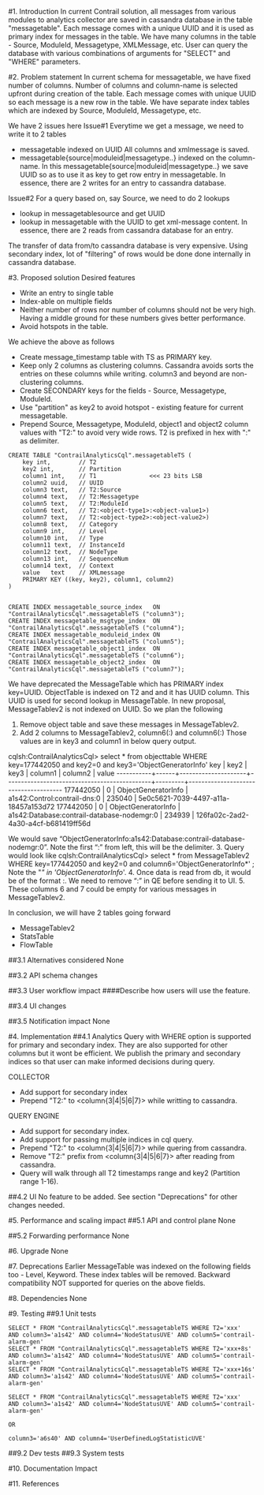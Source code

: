 #1. Introduction
In current Contrail solution, all messages from various modules to analytics collector are saved in cassandra database in the table "messagetable".
Each message comes with a unique UUID and it is used as primary index for messages in the table.
We have many columns in the table - Source, ModuleId, Messagetype, XMLMessage, etc.
User can query the database with various combinations of arguments for "SELECT" and "WHERE" parameters.

#2. Problem statement
In current schema for messagetable, we have fixed number of columns.
Number of columns and column-name is selected upfront during creation of the table.
Each message comes with unique UUID so each message is a new row in the table.
We have separate index tables which are indexed by Source, ModuleId, Messagetype, etc.

We have 2 issues here
Issue#1
Everytime we get a message, we need to write it to 2 tables
- messagetable indexed on UUID
  All columns and xmlmessage is saved.
- messagetable{source|moduleid|messagetype..} indexed on the column-name.
  In this messagetable{source|moduleid|messagetype..} we save UUID so as to use it as key to get row entry in messagetable.
In essence, there are 2 writes for an entry to cassandra database.

Issue#2
For a query based on, say Source, we need to do 2 lookups
- lookup in messagetablesource and get UUID
- lookup in messagetable with the UUID to get xml-message content.
In essence, there are 2 reads from cassandra database for an entry.

The transfer of data from/to cassandra database is very expensive. Using secondary index, lot of "filtering" of rows would be done done internally in cassandra database.

#3. Proposed solution
Desired features
- Write an entry to single table
- Index-able on multiple fields
- Neither number of rows nor number of columns should not be very high.
  Having a middle ground for these numbers gives better performance.
- Avoid hotspots in the table.

We achieve the above as follows
- Create message_timestamp table with TS as PRIMARY key.
- Keep only 2 columns as clustering columns. Cassandra avoids sorts the entries on these columns while writing.
  column3 and beyond are non-clustering columns.
- Create SECONDARY keys for the fields - Source, Messagetype, ModuleId.
- Use "partition" as key2 to avoid hotspot - existing feature for current messagetable.
- Prepend Source, Messagetype, ModuleId, object1 and object2 column values with "T2:" to avoid very wide rows.
  T2 is prefixed in hex with ":" as delimiter.


```
CREATE TABLE "ContrailAnalyticsCql".messagetableTS (
    key int,        // T2
    key2 int,       // Partition
    column1 int,    // T1               <<< 23 bits LSB
    column2 uuid,   // UUID
    column3 text,   // T2:Source
    column4 text,   // T2:Messagetype
    column5 text,   // T2:ModuleId
    column6 text,   // T2:<object-type1>:<object-value1>)
    column7 text,   // T2:<object-type2>:<object-value2>)
    column8 text,   // Category
    column9 int,    // Level
    column10 int,   // Type
    column11 text,  // InstanceId
    column12 text,  // NodeType
    column13 int,   // SequenceNum
    column14 text,  // Context
    value   text    // XMLmessage
    PRIMARY KEY ((key, key2), column1, column2)
)


CREATE INDEX messagetable_source_index   ON "ContrailAnalyticsCql".messagetableTS ("column3");
CREATE INDEX messagetable_msgtype_index  ON "ContrailAnalyticsCql".messagetableTS ("column4");
CREATE INDEX messagetable_moduleid_index ON "ContrailAnalyticsCql".messagetableTS ("column5");
CREATE INDEX messagetable_object1_index  ON "ContrailAnalyticsCql".messagetableTS ("column6");
CREATE INDEX messagetable_object2_index  ON "ContrailAnalyticsCql".messagetableTS ("column7");
```

We have deprecated the MessageTable which has PRIMARY index key=UUID.
ObjectTable is indexed on T2 and <object-type> and it has UUID column. This UUID is used for second lookup in MessageTable.
In new proposal, MessageTablev2 is not indexed on UUID.
So we plan the following
1. Remove object table and save these messages in MessageTablev2.
2. Add 2 columns to MessageTablev2, column6(<object-type1>:<object-value1>) and column6(<object-type2>:<object-value2>)
Those values are in key3 and column1 in below query output.

cqlsh:ContrailAnalyticsCql> select * from objecttable WHERE key=177442050 and key2=0 and key3='ObjectGeneratorInfo'
key        | key2 | key3                | column1                                      | column2 | value
-----------+------+---------------------+----------------------------------------------+---------+--------------------------------------
 177442050 |    0 | ObjectGeneratorInfo |                 a1s42:Control:contrail-dns:0 |  235040 | 5e0c5621-7039-4497-a11a-18457a153d72
 177442050 |    0 | ObjectGeneratorInfo |   a1s42:Database:contrail-database-nodemgr:0 |  234939 | 126fa02c-2ad2-4a30-a4cf-b681419ff56d

We would save “ObjectGeneratorInfo:a1s42:Database:contrail-database-nodemgr:0”.
Note the first “:” from left, this will be the delimiter.
3. Query would look like
cqlsh:ContrailAnalyticsCql> select * from MessageTablev2 WHERE key=177442050 and key2=0 and column6='ObjectGeneratorInfo*' ;
Note the "*" in 'ObjectGeneratorInfo*'.
4. Once data is read from db, it would be of the format <object-typeX>:<object-valueX>. We need to remove “<object-typeX>:” in QE before sending it to UI.
5. These columns 6 and 7 could be empty for various messages in MessageTablev2.

In conclusion, we will have 2 tables going forward
- MessageTablev2
- StatsTable
- FlowTable

##3.1 Alternatives considered
None

##3.2 API schema changes

##3.3 User workflow impact
####Describe how users will use the feature.

##3.4 UI changes


##3.5 Notification impact
None

#4. Implementation
##4.1 Analytics
Query with WHERE option is supported for primary and secondary index. They are also supported for other columns but it wont be efficient.
We publish the primary and secondary indices so that user can make informed decisions during query.


COLLECTOR
- Add support for secondary index
- Prepend "T2:" to <column{3|4|5|6|7}> while writting to cassandra.

QUERY ENGINE
- Add support for secondary index.
- Add support for passing multiple indices in cql query.
- Prepend "T2:" to <column{3|4|5|6|7}> while quering from cassandra.
- Remove "T2:" prefix from <column{3|4|5|6|7}> after reading from cassandra.
- Query will walk through all T2 timestamps range and key2 (Partition range 1-16).

##4.2 UI
No feature to be added. See section "Deprecations" for other changes needed.

#5. Performance and scaling impact
##5.1 API and control plane
None

##5.2 Forwarding performance
None

#6. Upgrade
None

#7. Deprecations
Earlier MessageTable was indexed on the following fields too - Level, Keyword. These index tables will be removed.
Backward compatibility NOT supported for queries on the above fields.

#8. Dependencies
None

#9. Testing
##9.1 Unit tests
```
SELECT * FROM "ContrailAnalyticsCql".messagetableTS WHERE T2='xxx'     AND column3='a1s42' AND column4='NodeStatusUVE' AND column5='contrail-alarm-gen'
SELECT * FROM "ContrailAnalyticsCql".messagetableTS WHERE T2='xxx+8s'  AND column3='a1s42' AND column4='NodeStatusUVE' AND column5='contrail-alarm-gen'
SELECT * FROM "ContrailAnalyticsCql".messagetableTS WHERE T2='xxx+16s' AND column3='a1s42' AND column4='NodeStatusUVE' AND column5='contrail-alarm-gen'

SELECT * FROM "ContrailAnalyticsCql".messagetableTS WHERE T2='xxx'     AND column3='a1s42' AND column4='NodeStatusUVE' AND column5='contrail-alarm-gen'
                                                                                                    OR
                                                                           column3='a6s40' AND column4='UserDefinedLogStatisticUVE'

```

##9.2 Dev tests
##9.3 System tests

#10. Documentation Impact

#11. References
